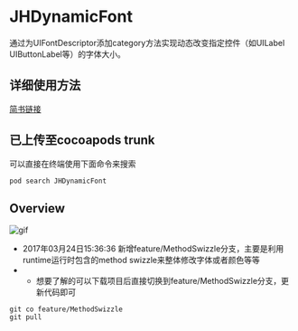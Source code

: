 # JHDynamicFont
通过为UIFontDescriptor添加category方法实现动态改变指定控件（如UILabel UIButtonLabel等）的字体大小。

## 详细使用方法
[简书链接](http://www.jianshu.com/p/a1339d45a324)

## 已上传至cocoapods trunk

可以直接在终端使用下面命令来搜索

`
pod search JHDynamicFont
`

## Overview

![gif](https://github.com/Shenjinghao/JHDynamicFont/blob/master/snapshot/DynamicFont.gif)


- 2017年03月24日15:36:36   新增feature/MethodSwizzle分支，主要是利用runtime运行时包含的method swizzle来整体修改字体或者颜色等等
 - - 想要了解的可以下载项目后直接切换到feature/MethodSwizzle分支，更新代码即可
```
git co feature/MethodSwizzle
git pull
```
